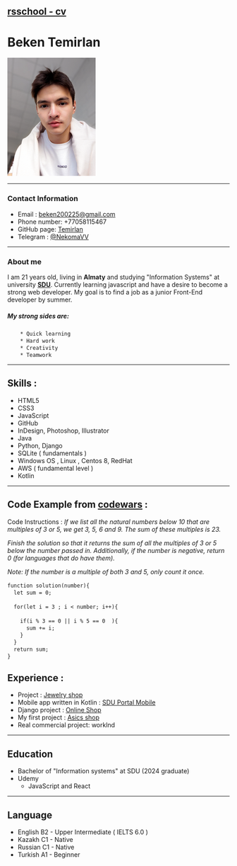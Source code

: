 ## [rsschool - cv ](https://github.com/rolling-scopes-school/tasks/blob/master/tasks/cv/cv.md#%D1%81%D0%BE%D0%B4%D0%B5%D1%80%D0%B6%D0%B0%D0%BD%D0%B8%D0%B5-cv)

# Beken Temirlan     


 ![](https://github.com/NecomaV/rsschool-cv/blob/gh-pages/rsz_12pss.png)
 
***

### Contact Information

* Email : beken200225@gmail.com 
* Phone number: +77058115467
* GitHub page: [Temirlan](https://github.com/NecomaV)
* Telegram : [@NekomaVV](https://t.me/NekomaVV)

***
### About me 

I am 21 years old, living in **Almaty** and studying "Information Systems" at university [**SDU**](https://sdu.edu.kz/). Currently learning javascript and have a desire to become a strong web developer. My goal is to find a job as a junior Front-End developer by summer. 
  ##### My strong sides are: 
        * Quick learning 
        * Hard work 
        * Creativity 
        * Teamwork
        
***       
## Skills : 
  * HTML5
  * CSS3
  * JavaScript
  * GitHub
  * InDesign, Photoshop, Illustrator
  * Java
  * Python, Django 
  * SQLite ( fundamentals )
  * Windows OS , Linux , Centos 8, RedHat
  * AWS ( fundamental level )
  * Kotlin

***
## Code Example  from [**codewars**](https://www.codewars.com/users/Nekoma) : 

Code Instructions : _If we list all the natural numbers below 10 that are multiples of 3 or 5, we get 3, 5, 6 and 9. The sum of these multiples is 23._

_Finish the solution so that it returns the sum of all the multiples of 3 or 5 below the number passed in. Additionally, if the number is negative, return 0 (for languages that do have them)._

_Note: If the number is a multiple of both 3 and 5, only count it once._


```
function solution(number){
  let sum = 0;
  
  for(let i = 3 ; i < number; i++){
    
    if(i % 3 == 0 || i % 5 == 0  ){
      sum += i;    
    }
  }
  return sum;
}
```

## Experience : 
   * Project : [Jewelry shop](https://github.com/NecomaV/Final)
   * Mobile app written in Kotlin : [SDU Portal Mobile](https://github.com/Abjik/SDUPortalMobile)
   * Django project : [Online Shop](https://github.com/Abjik/backtest)
   * My first project : [Asics shop](https://github.com/NecomaV/Mini-project)
   * Real commercial project: worklnd 

***
## Education 
  * Bachelor of "Information systems" at SDU (2024 graduate)
  * Udemy 
    + JavaScript and React

***
## Language 
  * English B2 - Upper Intermediate ( IELTS 6.0 ) 
  * Kazakh C1  - Native
  * Russian C1 - Native
  * Turkish A1 - Beginner 


